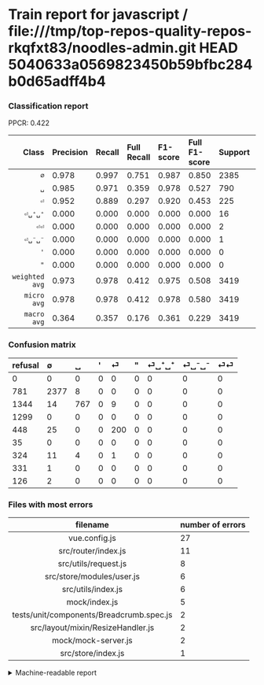 # Train report for javascript / file:///tmp/top-repos-quality-repos-rkqfxt83/noodles-admin.git HEAD 5040633a0569823450b59bfbc284b0d65adff4b4

### Classification report

PPCR: 0.422

| Class | Precision | Recall | Full Recall | F1-score | Full F1-score | Support | Full Support | PPCR |
|------:|:----------|:-------|:------------|:---------|:---------|:--------|:-------------|:-----|
| `∅` | 0.978| 0.997| 0.751| 0.987| 0.850| 2385| 3166| 0.753 |
| `␣` | 0.985| 0.971| 0.359| 0.978| 0.527| 790| 2134| 0.370 |
| `⏎` | 0.952| 0.889| 0.297| 0.920| 0.453| 225| 673| 0.334 |
| `⏎␣⁺␣⁺` | 0.000| 0.000| 0.000| 0.000| 0.000| 16| 340| 0.047 |
| `⏎⏎` | 0.000| 0.000| 0.000| 0.000| 0.000| 2| 128| 0.016 |
| `⏎␣⁻␣⁻` | 0.000| 0.000| 0.000| 0.000| 0.000| 1| 332| 0.003 |
| `'` | 0.000| 0.000| 0.000| 0.000| 0.000| 0| 1299| 0.000 |
| `"` | 0.000| 0.000| 0.000| 0.000| 0.000| 0| 35| 0.000 |
| `weighted avg` | 0.973| 0.978| 0.412| 0.975| 0.508| 3419| 8107| 0.422 |
| `micro avg` | 0.978| 0.978| 0.412| 0.978| 0.580| 3419| 8107| 0.422 |
| `macro avg` | 0.364| 0.357| 0.176| 0.361| 0.229| 3419| 8107| 0.422 |

### Confusion matrix

|refusal|  ∅| ␣| '| ⏎| "| ⏎␣⁺␣⁺| ⏎␣⁻␣⁻| ⏎⏎| 
|:---|:---|:---|:---|:---|:---|:---|:---|:---|
|0 |0 |0 |0 |0 |0 |0 |0 |0 |
|781 |2377 |8 |0 |0 |0 |0 |0 |0 |
|1344 |14 |767 |0 |9 |0 |0 |0 |0 |
|1299 |0 |0 |0 |0 |0 |0 |0 |0 |
|448 |25 |0 |0 |200 |0 |0 |0 |0 |
|35 |0 |0 |0 |0 |0 |0 |0 |0 |
|324 |11 |4 |0 |1 |0 |0 |0 |0 |
|331 |1 |0 |0 |0 |0 |0 |0 |0 |
|126 |2 |0 |0 |0 |0 |0 |0 |0 |

### Files with most errors

| filename | number of errors|
|:----:|:-----|
| vue.config.js | 27 |
| src/router/index.js | 11 |
| src/utils/request.js | 8 |
| src/store/modules/user.js | 6 |
| src/utils/index.js | 6 |
| mock/index.js | 5 |
| tests/unit/components/Breadcrumb.spec.js | 2 |
| src/layout/mixin/ResizeHandler.js | 2 |
| mock/mock-server.js | 2 |
| src/store/index.js | 1 |

<details>
    <summary>Machine-readable report</summary>
```json
{
  "cl_report": {"\"": {"f1-score": 0.0, "precision": 0.0, "recall": 0.0, "support": 0}, "\u0027": {"f1-score": 0.0, "precision": 0.0, "recall": 0.0, "support": 0}, "macro avg": {"f1-score": 0.3605705355419596, "precision": 0.36439573602781417, "recall": 0.3570525833930419, "support": 3419}, "micro avg": {"f1-score": 0.9780637613337233, "precision": 0.9780637613337233, "recall": 0.9780637613337233, "support": 3419}, "weighted avg": {"f1-score": 0.9751561593570905, "precision": 0.9725351704466001, "recall": 0.9780637613337233, "support": 3419}, "\u2205": {"f1-score": 0.987331256490135, "precision": 0.9781893004115226, "recall": 0.9966457023060796, "support": 2385}, "\u23ce": {"f1-score": 0.9195402298850575, "precision": 0.9523809523809523, "recall": 0.8888888888888888, "support": 225}, "\u23ce\u23ce": {"f1-score": 0.0, "precision": 0.0, "recall": 0.0, "support": 2}, "\u23ce\u2423\u207a\u2423\u207a": {"f1-score": 0.0, "precision": 0.0, "recall": 0.0, "support": 16}, "\u23ce\u2423\u207b\u2423\u207b": {"f1-score": 0.0, "precision": 0.0, "recall": 0.0, "support": 1}, "\u2423": {"f1-score": 0.9776927979604844, "precision": 0.9845956354300385, "recall": 0.970886075949367, "support": 790}},
  "cl_report_full": {"\"": {"f1-score": 0.0, "precision": 0.0, "recall": 0.0, "support": 35}, "\u0027": {"f1-score": 0.0, "precision": 0.0, "recall": 0.0, "support": 1299}, "macro avg": {"f1-score": 0.22864267370230812, "precision": 0.36439573602781417, "recall": 0.17592317396451232, "support": 8107}, "micro avg": {"f1-score": 0.5802533402741629, "precision": 0.9780637613337233, "recall": 0.412483039348711, "support": 8107}, "weighted avg": {"f1-score": 0.5079898341572089, "precision": 0.7202450711808269, "recall": 0.412483039348711, "support": 8107}, "\u2205": {"f1-score": 0.8495353824160113, "precision": 0.9781893004115226, "recall": 0.7507896399241946, "support": 3166}, "\u23ce": {"f1-score": 0.45300113250283125, "precision": 0.9523809523809523, "recall": 0.2971768202080238, "support": 673}, "\u23ce\u23ce": {"f1-score": 0.0, "precision": 0.0, "recall": 0.0, "support": 128}, "\u23ce\u2423\u207a\u2423\u207a": {"f1-score": 0.0, "precision": 0.0, "recall": 0.0, "support": 340}, "\u23ce\u2423\u207b\u2423\u207b": {"f1-score": 0.0, "precision": 0.0, "recall": 0.0, "support": 332}, "\u2423": {"f1-score": 0.5266048746996224, "precision": 0.9845956354300385, "recall": 0.35941893158388005, "support": 2134}},
  "ppcr": 0.4217343036881707
}
```
</details>
